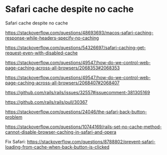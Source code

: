 ---
---
# Safari cache despite no cache

Safari cache despite no cache

https://stackoverflow.com/questions/48693693/macos-safari-caching-response-while-headers-specify-no-caching

https://stackoverflow.com/questions/54326697/safari-caching-get-request-even-with-disabled-cache

https://stackoverflow.com/questions/49547/how-do-we-control-web-page-caching-across-all-browsers/2068353#2068353

https://stackoverflow.com/questions/49547/how-do-we-control-web-page-caching-across-all-browsers/2068407#2068407

https://github.com/rails/rails/issues/32557#issuecomment-381305169

https://github.com/rails/rails/pull/30367

https://stackoverflow.com/questions/24046/the-safari-back-button-problem

https://stackoverflow.com/questions/10744169/rails-set-no-cache-method-cannot-disable-browser-caching-in-safari-and-opera

Fix Safari: https://stackoverflow.com/questions/8788802/prevent-safari-loading-from-cache-when-back-button-is-clicked
